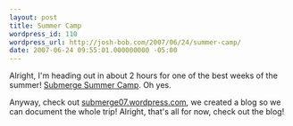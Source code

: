 ```yaml
---
layout: post
title: Summer Camp
wordpress_id: 110
wordpress_url: http://josh-bob.com/2007/06/24/summer-camp/
date: 2007-06-24 09:55:01.000000000 -05:00
---
```

Alright, I'm heading out in about 2 hours for one of the best weeks of the summer! <a href="http://submerge.healingplacechurch.org">Submerge Summer Camp</a>. Oh yes.

Anyway, check out <a href="http://submerge07.wordpress.com">submerge07.wordpress.com</a>, we created a blog so we can document the whole trip! Alright, that's all for now, check out the blog!
